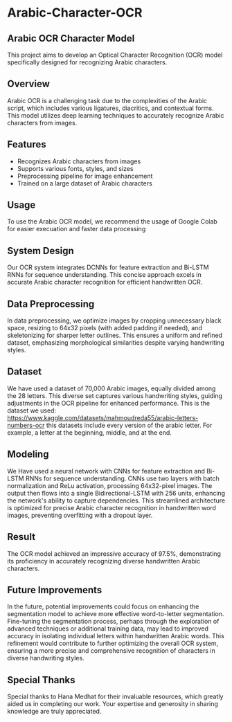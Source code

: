 # Arabic-Character-OCR
## Arabic OCR Character Model

This project aims to develop an Optical Character Recognition (OCR) model specifically designed for recognizing Arabic characters.

## Overview

Arabic OCR is a challenging task due to the complexities of the Arabic script, which includes various ligatures, diacritics, and contextual forms. This model utilizes deep learning techniques to accurately recognize Arabic characters from images.

## Features

- Recognizes Arabic characters from images
- Supports various fonts, styles, and sizes
- Preprocessing pipeline for image enhancement
- Trained on a large dataset of Arabic characters

## Usage

To use the Arabic OCR model, we recommend the usage of Google Colab for easier execuation and faster data processing

## System Design

Our OCR system integrates DCNNs for feature extraction and Bi-LSTM RNNs for sequence understanding. This concise approach excels in accurate Arabic character recognition for efficient handwritten OCR.

## Data Preprocessing

In data preprocessing, we optimize images by cropping unnecessary black space, resizing to 64x32 pixels (with added padding if needed), and skeletonizing for sharper letter outlines. This ensures a uniform and refined dataset, emphasizing morphological similarities despite varying handwriting styles.

## Dataset

We have used a dataset of 70,000 Arabic images, equally divided among the 28 letters. This diverse set captures various handwriting styles, guiding adjustments in the OCR pipeline for enhanced performance.
This is the dataset we used: https://www.kaggle.com/datasets/mahmoudreda55/arabic-letters-numbers-ocr
this datasets include every version of the arabic letter. For example, a letter at the beginning, middle, and at the end.

## Modeling

We Have used a neural network with CNNs for feature extraction and Bi-LSTM RNNs for sequence understanding. CNNs use two layers with batch normalization and ReLu activation, processing 64x32-pixel images. The output then flows into a single Bidirectional-LSTM with 256 units, enhancing the network's ability to capture dependencies. This streamlined architecture is optimized for precise Arabic character recognition in handwritten word images, preventing overfitting with a dropout layer.

## Result

The OCR model achieved an impressive accuracy of 97.5%, demonstrating its proficiency in accurately recognizing diverse handwritten Arabic characters. 

## Future Improvements

In the future, potential improvements could focus on enhancing the segmentation model to achieve more effective word-to-letter segmentation. Fine-tuning the segmentation process, perhaps through the exploration of advanced techniques or additional training data, may lead to improved accuracy in isolating individual letters within handwritten Arabic words. This refinement would contribute to further optimizing the overall OCR system, ensuring a more precise and comprehensive recognition of characters in diverse handwriting styles.

## Special Thanks

Special thanks to Hana Medhat for their invaluable resources, which greatly aided us in completing our work. Your expertise and generosity in sharing knowledge are truly appreciated.

